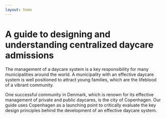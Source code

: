 ```yaml
---
layout: home
---
```



# A guide to designing and understanding centralized daycare admissions

The management of a daycare system is a key responsibility for many municipalities around the world. 
A municipality with an effective daycare system is well positioned to attract young families, which are the lifeblood of a vibrant community. 

One successful community in Denmark, which is renown for its effective management of private and public daycares, 
is the city of Copenhagen. Our guide uses Copenhagen as a launching point to critically evaluate the key design principles 
behind the development of an effective daycare system. 
